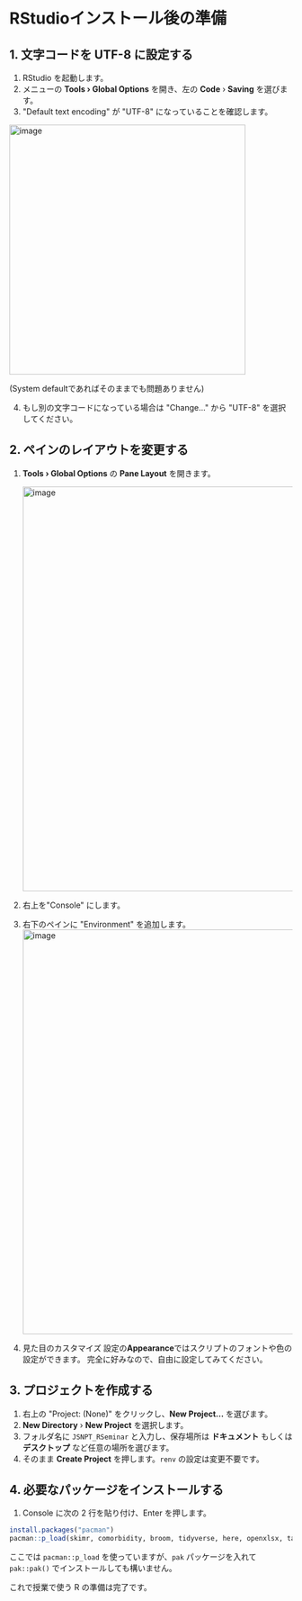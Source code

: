 # RStudioインストール後の準備

## 1. 文字コードを UTF-8 に設定する
1. RStudio を起動します。
2. メニューの **Tools › Global Options** を開き、左の **Code** › **Saving** を選びます。
3. "Default text encoding" が "UTF-8" になっていることを確認します。
  <img width="420" height="444" alt="image" src="https://github.com/user-attachments/assets/50724381-6fcf-4892-a8fd-9b48d63be013" />
  
   (System defaultであればそのままでも問題ありません)
   
4. もし別の文字コードになっている場合は "Change..." から "UTF-8" を選択してください。


## 2. ペインのレイアウトを変更する
1. **Tools › Global Options** の **Pane Layout** を開きます。

    <img width="714" height="719" alt="image" src="https://github.com/user-attachments/assets/871eff1f-36c3-49e1-a689-41fe25789e34" />


2. 右上を"Console" にします。
3. 右下のペインに "Environment" を追加します。
    <img width="714" height="719" alt="image" src="https://github.com/user-attachments/assets/8b172f96-6c78-4ac6-be1f-bbc0d4097bb7" />
    
4. 見た目のカスタマイズ
   設定の**Appearance**ではスクリプトのフォントや色の設定ができます。
   完全に好みなので、自由に設定してみてください。


## 3. プロジェクトを作成する
1. 右上の "Project: (None)" をクリックし、**New Project...** を選びます。
2. **New Directory** › **New Project** を選択します。
3. フォルダ名に `JSNPT_RSeminar` と入力し、保存場所は **ドキュメント** もしくは **デスクトップ** など任意の場所を選びます。
   <!-- 画像: New Project で JSNPT_RSeminar を作成するダイアログ -->
4. そのまま **Create Project** を押します。`renv` の設定は変更不要です。
   <!-- 画像: 作成されたプロジェクトの画面 -->

## 4. 必要なパッケージをインストールする
1. Console に次の 2 行を貼り付け、Enter を押します。

```r
install.packages("pacman")
pacman::p_load(skimr, comorbidity, broom, tidyverse, here, openxlsx, tableone)
```

ここでは `pacman::p_load` を使っていますが、`pak` パッケージを入れて `pak::pak()` でインストールしても構いません。

これで授業で使う R の準備は完了です。
